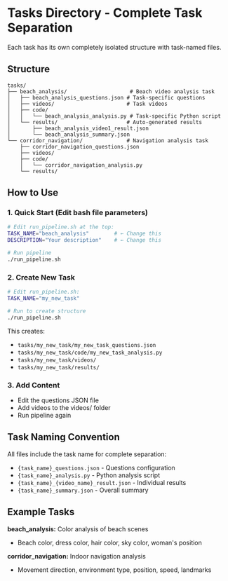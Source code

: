 # Tasks Directory - Complete Task Separation

Each task has its own completely isolated structure with task-named files.

## Structure

```
tasks/
├── beach_analysis/                    # Beach video analysis task
│   ├── beach_analysis_questions.json # Task-specific questions
│   ├── videos/                       # Task videos
│   ├── code/
│   │   └── beach_analysis_analysis.py # Task-specific Python script
│   └── results/                      # Auto-generated results
│       ├── beach_analysis_video1_result.json
│       └── beach_analysis_summary.json
└── corridor_navigation/              # Navigation analysis task
    ├── corridor_navigation_questions.json
    ├── videos/
    ├── code/
    │   └── corridor_navigation_analysis.py
    └── results/
```

## How to Use

### 1. Quick Start (Edit bash file parameters)
```bash
# Edit run_pipeline.sh at the top:
TASK_NAME="beach_analysis"        # ← Change this
DESCRIPTION="Your description"    # ← Change this

# Run pipeline
./run_pipeline.sh
```

### 2. Create New Task
```bash
# Edit run_pipeline.sh:
TASK_NAME="my_new_task"

# Run to create structure
./run_pipeline.sh
```

This creates:
- `tasks/my_new_task/my_new_task_questions.json`
- `tasks/my_new_task/code/my_new_task_analysis.py`
- `tasks/my_new_task/videos/`
- `tasks/my_new_task/results/`

### 3. Add Content
- Edit the questions JSON file
- Add videos to the videos/ folder
- Run pipeline again

## Task Naming Convention

All files include the task name for complete separation:
- `{task_name}_questions.json` - Questions configuration
- `{task_name}_analysis.py` - Python analysis script
- `{task_name}_{video_name}_result.json` - Individual results
- `{task_name}_summary.json` - Overall summary

## Example Tasks

**beach_analysis:** Color analysis of beach scenes
- Beach color, dress color, hair color, sky color, woman's position

**corridor_navigation:** Indoor navigation analysis
- Movement direction, environment type, position, speed, landmarks